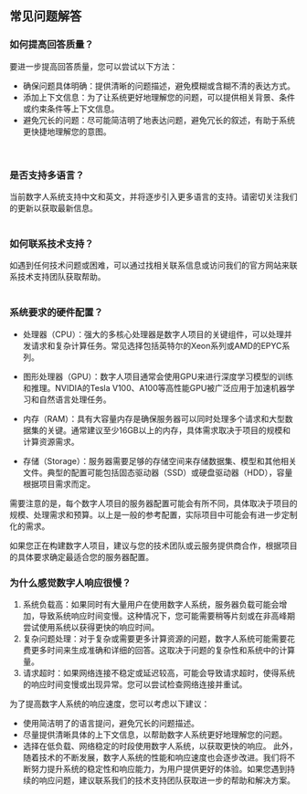 ## 常见问题解答

### 如何提高回答质量？    
要进一步提高回答质量，您可以尝试以下方法：
- 确保问题具体明确：提供清晰的问题描述，避免模糊或含糊不清的表达方式。
- 添加上下文信息：为了让系统更好地理解您的问题，可以提供相关背景、条件或约束条件等上下文信息。
- 避免冗长的问题：尽可能简洁明了地表达问题，避免冗长的叙述，有助于系统更快捷地理解您的意图。  
<br>

### 是否支持多语言？    
当前数字人系统支持中文和英文，并将逐步引入更多语言的支持。请密切关注我们的更新以获取最新信息。   
<br>

### 如何联系技术支持？    
如遇到任何技术问题或困难，可以通过找相关联系信息或访问我们的官方网站来联系技术支持团队获取帮助。  
<br>

### 系统要求的硬件配置？
- 处理器（CPU）：强大的多核心处理器是数字人项目的关键组件，可以处理并发请求和复杂计算任务。常见选择包括英特尔的Xeon系列或AMD的EPYC系列。

- 图形处理器（GPU）：数字人项目通常会使用GPU来进行深度学习模型的训练和推理。NVIDIA的Tesla V100、A100等高性能GPU被广泛应用于加速机器学习和自然语言处理任务。

- 内存（RAM）：具有大容量内存是确保服务器可以同时处理多个请求和大型数据集的关键。通常建议至少16GB以上的内存，具体需求取决于项目的规模和计算资源需求。

- 存储（Storage）：服务器需要足够的存储空间来存储数据集、模型和其他相关文件。典型的配置可能包括固态驱动器（SSD）或硬盘驱动器（HDD），容量根据项目需求而定。

需要注意的是，每个数字人项目的服务器配置可能会有所不同，具体取决于项目的规模、处理需求和预算。以上是一般的参考配置，实际项目中可能会有进一步定制化的需求。
<br>

如果您正在构建数字人项目，建议与您的技术团队或云服务提供商合作，根据项目的具体要求确定最适合您的服务器配置。

### 为什么感觉数字人响应很慢？    
1. 系统负载高：如果同时有大量用户在使用数字人系统，服务器负载可能会增加，导致系统响应时间变慢。这种情况下，您可能需要稍等片刻或在非高峰期尝试使用系统以获得更快的响应时间。
2. 复杂问题处理：对于复杂或需要更多计算资源的问题，数字人系统可能需要花费更多时间来生成准确和详细的回答。这取决于问题的复杂性和系统中的计算量。
3. 请求超时：如果网络连接不稳定或延迟较高，可能会导致请求超时，使得系统的响应时间变慢或出现异常。您可以尝试检查网络连接并重试。  

为了提高数字人系统的响应速度，您可以考虑以下建议：
- 使用简洁明了的语言提问，避免冗长的问题描述。
- 尽量提供清晰具体的上下文信息，以帮助数字人系统更好地理解您的问题。
- 选择在低负载、网络稳定的时段使用数字人系统，以获取更快的响应。
此外，随着技术的不断发展，数字人系统的性能和响应速度也会逐步改进。我们将不断努力提升系统的稳定性和响应能力，为用户提供更好的体验。如果您遇到持续的响应问题，建议联系我们的技术支持团队获取进一步的帮助和解决方案。


